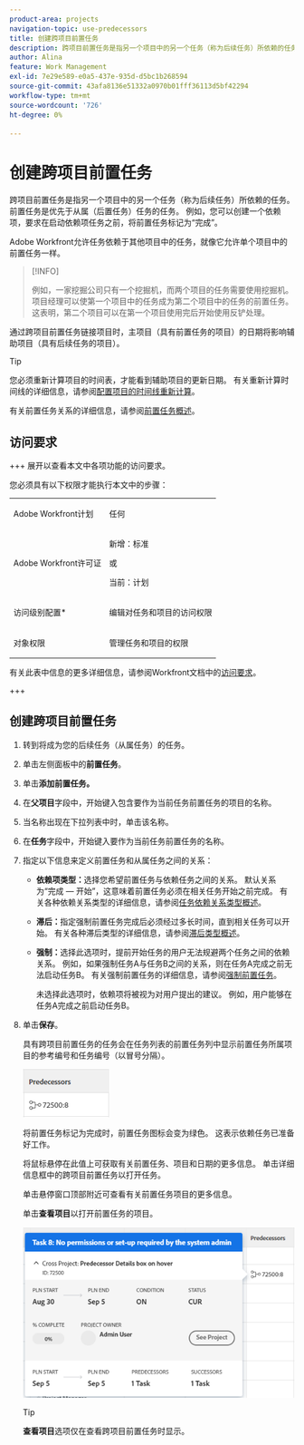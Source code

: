 ```yaml
---
product-area: projects
navigation-topic: use-predecessors
title: 创建跨项目前置任务
description: 跨项目前置任务是指另一个项目中的另一个任务（称为后续任务）所依赖的任务。 前置任务是优先于从属（后置任务）任务的任务。 例如，您可以创建一个依赖项，要求在启动依赖项任务之前，将前置任务标记为“完成”。
author: Alina
feature: Work Management
exl-id: 7e29e589-e0a5-437e-935d-d5bc1b268594
source-git-commit: 43afa8136e51332a0970b01fff36113d5bf42294
workflow-type: tm+mt
source-wordcount: '726'
ht-degree: 0%

---
```


# 创建跨项目前置任务

<!--Audited: 12/2023-->

跨项目前置任务是指另一个项目中的另一个任务（称为后续任务）所依赖的任务。 前置任务是优先于从属（后置任务）任务的任务。 例如，您可以创建一个依赖项，要求在启动依赖项任务之前，将前置任务标记为“完成”。

Adobe Workfront允许任务依赖于其他项目中的任务，就像它允许单个项目中的前置任务一样。

>[!INFO]
>
>例如，一家挖掘公司只有一个挖掘机，而两个项目的任务需要使用挖掘机。 项目经理可以使第一个项目中的任务成为第二个项目中的任务的前置任务。 这表明，第二个项目可以在第一个项目使用完后开始使用反铲处理。

通过跨项目前置任务链接项目时，主项目（具有前置任务的项目）的日期将影响辅助项目（具有后续任务的项目）。

>[!TIP]
>
>您必须重新计算项目的时间表，才能看到辅助项目的更新日期。 有关重新计算时间线的详细信息，请参阅[配置项目的时间线重新计算](../../../administration-and-setup/set-up-workfront/configure-system-defaults/configure-timeline-recalculations-projects.md)。

有关前置任务关系的详细信息，请参阅[前置任务概述](../../../manage-work/tasks/use-prdcssrs/predecessors-overview.md)。

## 访问要求

+++ 展开以查看本文中各项功能的访问要求。

您必须具有以下权限才能执行本文中的步骤：

<table style="table-layout:auto"> 
 <col> 
 <col> 
 <tbody> 
  <tr> 
   <td role="rowheader">Adobe Workfront计划</td> 
   <td> <p>任何</p> </td> 
  </tr> 
  <tr> 
   <td role="rowheader">Adobe Workfront许可证</td> 
   <td> <p>新增：标准 </p> 
   或
   <p>当前：计划 </p>
   </td> 
  </tr> 
  <tr> 
   <td role="rowheader">访问级别配置*</td> 
   <td> <p>编辑对任务和项目的访问权限</p> </td> 
  </tr> 
  <tr> 
   <td role="rowheader">对象权限</td> 
   <td> <p>管理任务和项目的权限</p> </td> 
  </tr> 
 </tbody> 
</table>

有关此表中信息的更多详细信息，请参阅Workfront文档中的[访问要求](/help/quicksilver/administration-and-setup/add-users/access-levels-and-object-permissions/access-level-requirements-in-documentation.md)。

+++


## 创建跨项目前置任务

1. 转到将成为您的后续任务（从属任务）的任务。
1. 单击左侧面板中的&#x200B;**前置任务**。
1. 单击&#x200B;**添加前置任务。**
1. 在&#x200B;**父项目**&#x200B;字段中，开始键入包含要作为当前任务前置任务的项目的名称。
1. 当名称出现在下拉列表中时，单击该名称。
1. 在&#x200B;**任务**&#x200B;字段中，开始键入要作为当前任务前置任务的名称。
1. 指定以下信息来定义前置任务和从属任务之间的关系：

   * **依赖项类型：**&#x200B;选择您希望前置任务与依赖任务之间的关系。 默认关系为“完成 — 开始”，这意味着前置任务必须在相关任务开始之前完成。 有关各种依赖关系类型的详细信息，请参阅[任务依赖关系类型概述](../../../manage-work/tasks/use-prdcssrs/task-dependency-types.md)。

   * **滞后：**&#x200B;指定强制前置任务完成后必须经过多长时间，直到相关任务可以开始。 有关各种滞后类型的详细信息，请参阅[滞后类型概述](../../../manage-work/tasks/use-prdcssrs/lag-types.md)。

   * **强制：**&#x200B;选择此选项时，提前开始任务的用户无法规避两个任务之间的依赖关系。 例如，如果强制任务A与任务B之间的关系，则在任务A完成之前无法启动任务B。 有关强制前置任务的详细信息，请参阅[强制前置任务](../../../manage-work/tasks/use-prdcssrs/enforced-predecessors.md)。

     未选择此选项时，依赖项将被视为对用户提出的建议。 例如，用户能够在任务A完成之前启动任务B。

1. 单击&#x200B;**保存**。

   具有跨项目前置任务的任务会在任务列表的前置任务列中显示前置任务所属项目的参考编号和任务编号（以冒号分隔）。

   ![跨项目前置任务](assets/cross-project-predecessor-in-list-view.png)

   将前置任务标记为完成时，前置任务图标会变为绿色。 这表示依赖任务已准备好工作。

   将鼠标悬停在此值上可获取有关前置任务、项目和日期的更多信息。 单击详细信息框中的跨项目前置任务以打开任务。

   单击悬停窗口顶部附近可查看有关前置任务项目的更多信息。

   单击&#x200B;**查看项目**&#x200B;以打开前置任务的项目。

   ![跨项目前置任务详细信息](assets/cross-project-predecessor-details.png)

   >[!TIP]
   >
   >   **查看项目**&#x200B;选项仅在查看跨项目前置任务时显示。

